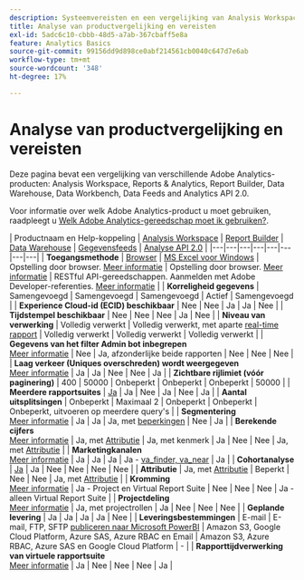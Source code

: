 ```yaml
---
description: Systeemvereisten en een vergelijking van Analysis Workspace, Reports & Analytics, Report Builder, Data Warehouse en Data Workbench
title: Analyse van productvergelijking en vereisten
exl-id: 5adc6c10-cbbb-48d5-a7ab-367cbaff5e8a
feature: Analytics Basics
source-git-commit: 99156dd9d898ce0abf214561cb0040c647d7e6ab
workflow-type: tm+mt
source-wordcount: '348'
ht-degree: 17%

---
```


# Analyse van productvergelijking en vereisten

Deze pagina bevat een vergelijking van verschillende Adobe Analytics-producten: Analysis Workspace, Reports &amp; Analytics, Report Builder, Data Warehouse, Data Workbench, Data Feeds and Analytics API 2.0.

Voor informatie over welk Adobe Analytics-product u moet gebruiken, raadpleegt u [Welk Adobe Analytics-gereedschap moet ik gebruiken?](/help/analyze/get-started/which-analytics-tool.md).

| Productnaam en Help-koppeling | [Analysis Workspace](/help/analyze/analysis-workspace/home.md) | [Report Builder](/help/analyze/report-builder/home.md) | [Data Warehouse](/help/export/data-warehouse/data-warehouse.md) | [Gegevensfeeds](/help/export/analytics-data-feed/data-feed-overview.md) | [Analyse API 2.0](https://www.adobe.io/apis/experiencecloud/analytics/docs.html) |
|---|---|---|---|---|---|---|---|
| **Toegangsmethode** | [Browser](/help/analyze/get-started/sys-reqs.md) | [MS Excel voor Windows](/help/analyze/report-builder/setup/system-requirements.md) | Opstelling door browser. [Meer informatie](/help/analyze/get-started/sys-reqs.md) | Opstelling door browser. [Meer informatie](/help/export/analytics-data-feed/data-feed-overview.md) | RESTful API-gereedschappen. Aanmelden met Adobe Developer-referenties. [Meer informatie](https://developer.adobe.com/analytics-apis/docs/2.0/) |
| **Korreligheid gegevens** | Samengevoegd | Samengevoegd | Samengevoegd | Actief | Samengevoegd |
| **Experience Cloud-id (ECID) beschikbaar** | Nee | Nee | Ja | Ja | Nee |
| **Tijdstempel beschikbaar** | Nee | Nee | Nee | Ja | Nee |
| **Niveau van verwerking** | Volledig verwerkt | Volledig verwerkt, met aparte [real-time rapport](/help/admin/admin/c-manage-report-suites/c-edit-report-suites/realtime/realtime.md) | Volledig verwerkt | Volledig verwerkt | Volledig verwerkt |
| **Gegevens van het filter Admin bot inbegrepen** <br> [Meer informatie](/help/admin/admin/c-manage-report-suites/c-edit-report-suites/general/bot-removal/bot-removal.md) | Nee | Ja, afzonderlijke beide rapporten | Nee | Nee | Nee |
| **Laag verkeer (Uniques overschreden) wordt weergegeven** <br> [Meer informatie](/help/technotes/low-traffic.md) | Ja | Ja | Nee | Nee | Ja |
| **Zichtbare rijlimiet (vóór paginering)** | 400 | 50000 | Onbeperkt | Onbeperkt | Onbeperkt | 50000 |
| **Meerdere rapportsuites** | [Ja](/help/analyze/analysis-workspace/build-workspace-project/multiple-report-suites.md) | Ja | Nee | Ja | Nee | Ja |
| **Aantal uitsplitsingen** | Onbeperkt | Maximaal 2 | Onbeperkt | Onbeperkt | Onbeperkt, uitvoeren op meerdere query&#39;s |
| **Segmentering** <br> [Meer informatie](/help/components/segmentation/segmentation-workflow/seg-workflow.md) | Ja | Ja | Ja, met [beperkingen](/help/components/segmentation/seg-reference/seg-compatibility.md) | Nee | Ja |
| **Berekende cijfers** <br> [Meer informatie](/help/components/c-calcmetrics/cm-overview.md) | Ja, met [Attributie](/help/analyze/analysis-workspace/attribution/overview.md) | Ja, met kenmerk | Ja | Nee | Nee | Ja, met [Attributie](/help/analyze/analysis-workspace/attribution/overview.md) |
| **Marketingkanalen** <br> [Meer informatie](/help/components/c-marketing-channels/c-getting-started-mchannel.md) | Ja | Ja | Ja | Ja - [va_finder, va_near](/help/export/analytics-data-feed/c-df-contents/datafeeds-reference.md) | Ja |
| **Cohortanalyse** | [Ja](/help/analyze/analysis-workspace/visualizations/cohort-table/cohort-analysis.md) | Ja | Nee | Nee | Nee | Nee |
| **Attributie** | Ja, met [Attributie](/help/analyze/analysis-workspace/attribution/overview.md) | Beperkt | Nee | Nee | Ja, met [Attributie](/help/analyze/analysis-workspace/attribution/overview.md) |
| **Kromming** <br> [Meer informatie](/help/analyze/analysis-workspace/curate-share/curate.md) | Ja - Project en Virtual Report Suite | Nee | Nee | Nee | Ja - alleen Virtual Report Suite |
| **Projectdeling** <br> [Meer informatie](/help/analyze/analysis-workspace/curate-share/share-projects.md) | Ja, met projectrollen | Ja | Nee | Nee | Nee |
| **Geplande levering** | Ja | Ja | Ja | Ja | Nee |
| **Leveringsbestemmingen** | E-mail | E-mail, FTP, SFTP [publiceren naar Microsoft PowerBI](/help/analyze/report-builder/c-publish-power-bi/power-bi.md) | Amazon S3, Google Cloud Platform, Azure SAS, Azure RBAC en Email | Amazon S3, Azure RBAC, Azure SAS en Google Cloud Platform | - |
| **Rapporttijdverwerking van virtuele rapportsuite** <br> [Meer informatie](/help/components/vrs/vrs-report-time-processing.md) | Ja | Nee | Nee | Nee | Ja |
